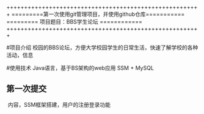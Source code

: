 +++++++++++++++++++++++++++++++++++++++++++++++++++++++
=========第一次使用git管理项目，并使用github仓库===========
=========	  项目题目：BBS学生论坛	   ============
+++++++++++++++++++++++++++++++++++++++++++++++++++++++

#项目介绍
	校园的BBS论坛，方便大学校园学生的日常生活，快速了解学校的各种活动，信息

#使用技术
	Java语言，基于BS架构的web应用
	SSM + MySQL
## 第一次提交
​	内容，SSM框架搭建，用户的注册登录功能
